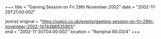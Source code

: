+++
title = "Gaming Session on Fri 29th November 2002"
date = "2002-11-29T21:00:00Z"

[extra]
original = "https://uwcs.co.uk/events/gaming-session-on-fri-29th-november-2002-1474488935901/"    
end = "2002-11-30T04:00:00Z"
location = "Ramphal R0.03/4"
+++



